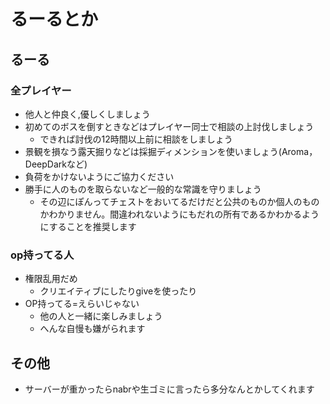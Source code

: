 # るーるとか
## るーる
### 全プレイヤー

- 他人と仲良く,優しくしましょう
- 初めてのボスを倒すときなどはプレイヤー同士で相談の上討伐しましょう
  - できれば討伐の12時間以上前に相談をしましょう
- 景観を損なう露天掘りなどは採掘ディメンションを使いましょう(Aroma，DeepDarkなど)
- 負荷をかけないようにご協力ください
- 勝手に人のものを取らないなど一般的な常識を守りましょう
  - その辺にぽんってチェストをおいてるだけだと公共のものか個人のものかわかりません。間違われないようにもだれの所有であるかわかるようにすることを推奨します

### op持ってる人

- 権限乱用だめ
  - クリエイティブにしたりgiveを使ったり
- OP持ってる=えらいじゃない
  - 他の人と一緒に楽しみましょう
  - へんな自慢も嫌がられます

## その他

- サーバーが重かったらnabrや生ゴミに言ったら多分なんとかしてくれます
